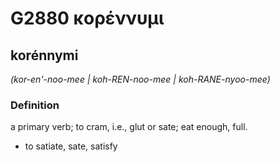 # G2880 κορέννυμι

## korénnymi

_(kor-en'-noo-mee | koh-REN-noo-mee | koh-RANE-nyoo-mee)_

### Definition

a primary verb; to cram, i.e., glut or sate; eat enough, full.

- to satiate, sate, satisfy

